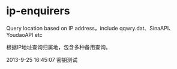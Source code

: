 ip-enquirers
============

Query location based on IP address，include qqwry.dat、SinaAPI、YoudaoAPI etc

根据IP地址查询归属地，包含多种备用查询。

2013-9-25 16:45:07 密钥测试